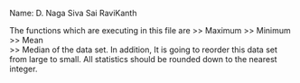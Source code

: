
Name: D. Naga Siva Sai RaviKanth

The functions which are executing in this file are 
               >> Maximum 
               >> Minimum 
               >> Mean  
               >> Median 
   of the data set. In addition, It is going to reorder this data set from large to small. All
   statistics should be rounded down to the nearest integer.

